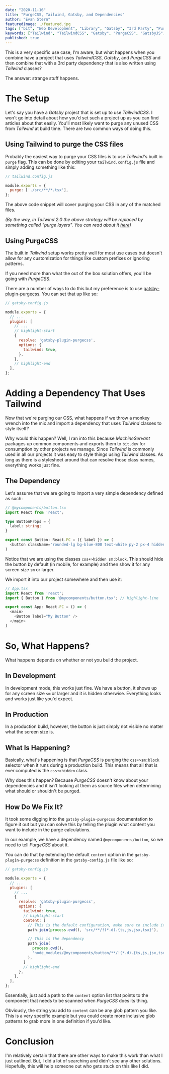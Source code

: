 ```yaml
---
date: "2020-11-16"
title: "PurgeCSS, Tailwind, Gatsby, and Dependencies"
author: "Evan Stern"
featuredImage: ./featured.jpg
tags: ["bit", "Web Development", "Library", "Gatsby", "3rd Party", "PurgeCSS", "Tailwind", "Tech"]
keywords: ["Tailwind", "TailwindCSS", "Gatsby", "PurgeCSS", "GatsbyJS", "CSS", "machineservant", "node_modules", "dependencies"]
published: true
---
```


This is a very specific use case, I'm aware, but what happens when you
combine have a project that uses *TailwindCSS*, *Gatsby*, and *PurgeCSS* and
then combine that with a 3rd party dependency that is also written using
*Tailwind* classes?

The answer: strange stuff happens.

# The Setup

Let's say you have a *Gatsby* project that is set up to use *TailwindCSS*. I
won't go into detail about how you'd set such a project up as you can find
articles about that easily. You'll most likely want to purge any unused CSS
from *Tailwind* at build time. There are two common ways of doing this.

## Using Tailwind to purge the CSS files

Probably the easiest way to purge your CSS files is to use *Tailwind*'s built
in `purge` flag. This can be done by editing your `tailwind.config.js` file
and simply adding something like this:

```javascript
// tailwind.config.js

module.exports = {
  purge: ['./src/**/*.tsx'],
};
```

The above code snippet will cover purging your CSS in any of the matched files.

*(By the way, in Tailwind 2.0 the above strategy will be replaced by something
called "purge layers". You can read about it
[here](https://tailwindcss.com/docs/upcoming-changes#purge-layers-by-default))*

## Using PurgeCSS

The built in *Tailwind* setup works pretty well for most use cases but
doesn't allow for any customization for things like custom prefixes or
ignoring patterns.

If you need more than what the out of the box solution offers, you'll be
going with *PurgeCSS*.

There are a number of ways to do this but my preference is to use
[gatsby-plugin-purgecss](https://www.gatsbyjs.com/plugins/gatsby-plugin-purgecss/).
You can set that up like so:

```javascript
// gatsby-config.js

module.exports = {
  // ...
  plugins: [
    // ...
    // highlight-start
    {
      resolve: 'gatsby-plugin-purgecss', 
      options: { 
        tailwind: true, 
      },
    },
    // highlight-end
  ],
};
```

# Adding a Dependency That Uses Tailwind

Now that we're purging our CSS, what happens if we throw a monkey wrench into
the mix and import a dependency that uses *Tailwind* classes to style itself?

Why would this happen? Well, I ran into this because *MachineServant*
packages up common components and exports them to `bit.dev` for consumption
by other projects we manage. Since *Tailwind* is commonly used in all our
projects it was easy to style things using *Tailwind* classes. As long as
there is a stylesheet around that can resolve those class names, everything
works just fine.

## The Dependency

Let's assume that we are going to import a very simple dependency defined as
such:

```typescript
// @mycomponents/button.tsx
import React from 'react';

type ButtonProps = {
  label: string;
}

export const Button: React.FC = ({ label }) => (
  <button className="rounded-lg bg-blue-800 text-white py-2 px-4 hidden sm:block">{label}</button>
)
```

Notice that we are using the classes `css+>hidden sm:block`. This should hide
the button by default (in mobile, for example) and then show it for any
screen size `sm` or larger.

We import it into our project somewhere and then use it:

```typescript
// App.tsx
import React from 'react';
import { Button } from '@mycomponents/button.tsx'; // highlight-line

export const App: React.FC = () => (
  <main>
    <Button label="My Button" />
  </main>
)
```

# So, What Happens?

What happens depends on whether or not you build the project.

## In Development

In development mode, this works just fine. We have a button, it shows up for
any screen size `sm` or larger and it is hidden otherwise. Everything looks
and works just like you'd expect.

## In Production

In a production build, however, the button is just simply not visible no
matter what the screen size is.

## What Is Happening?

Basically, what's happening is that *PurgeCSS* is purging the `css+>sm:block`
selector when it runs during a production build. This means that all that is
ever computed is the `css+>hidden` class.

Why does this happen? Because *PurgeCSS* doesn't know about your dependencies
and it isn't looking at them as source files when determining what should or
shouldn't be purged.

## How Do We Fix It?

It took some digging into the `gatsby-plugin-purgecss` documentation to
figure it out but you can solve this by telling the plugin what content you
want to include in the purge calculations.

In our example, we have a dependency named `@mycomponents/button`, so we need
to tell *PurgeCSS* about it.

You can do that by extending the default `content` option in the
`gatsby-plugin-purgecss` definition in the `gatsby-config.js` file like so:

```javascript
// gatsby-config.js

module.exports = {
  // ...
  plugins: [
    // ...
    {
      resolve: 'gatsby-plugin-purgecss', 
      options: { 
        tailwind: true, 
        // highlight-start
        content: [
          // This is the default configuration, make sure to include it
          path.join(process.cwd(), 'src/**/!(*.d).{ts,js,jsx,tsx}'),

          // This is the dependency
          path.join(
            process.cwd(),
            'node_modules/@mycomponents/button/**/!(*.d).{ts,js,jsx,tsx}'
          ),
        ]
        // highlight-end
      },
    },
  ],
};
```

Essentially, just add a path to the `content` option list that points to the
component that needs to be scanned when *PurgeCSS* does its thing.

Obviously, the string you add to `content` can be any glob pattern you like.
This is a very specific example but you could create more inclusive glob
patterns to grab more in one definition if you'd like.

# Conclusion

I'm relatively certain that there are other ways to make this work than what
I just outlined. But, I did a lot of searching and didn't see any other
solutions. Hopefully, this will help someone out who gets stuck on this like
I did.